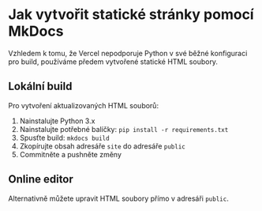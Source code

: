 # Jak vytvořit statické stránky pomocí MkDocs

Vzhledem k tomu, že Vercel nepodporuje Python v své běžné konfiguraci pro build, používáme předem vytvořené statické HTML soubory.

## Lokální build

Pro vytvoření aktualizovaných HTML souborů:

1. Nainstalujte Python 3.x
2. Nainstalujte potřebné balíčky: `pip install -r requirements.txt`
3. Spusťte build: `mkdocs build`
4. Zkopírujte obsah adresáře `site` do adresáře `public`
5. Commitněte a pushněte změny

## Online editor

Alternativně můžete upravit HTML soubory přímo v adresáři `public`.
